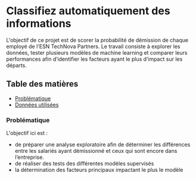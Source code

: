 # Classifiez automatiquement des informations
L'objectif de ce projet est de scorer la probabilité de démission de chaque employé de l'ESN TechNova Partners.
Le travail consiste à explorer les données, tester plusieurs modèles de machine learning et comparer leurs performances afin d’identifier les facteurs ayant le plus d’impact sur les départs.

## Table des matières
- [Problématique](#problematique)
- [Données utilisées](#donnees-utilisees)

### Problématique
L'objectif ici est :
- de préparer une analyse exploratoire afin de déterminer les différences entre les salariés ayant démissionné et ceux qui sont encore dans l’entreprise.
- de réaliser des tests des différentes modèles supervisés
- la détermination des facteurs principaux impactant le plus le modèle
